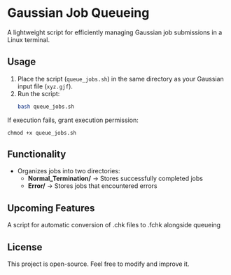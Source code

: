 # Gaussian Job Queueing  

A lightweight script for efficiently managing Gaussian job submissions in a Linux terminal.  

## Usage  

1. Place the script (`queue_jobs.sh`) in the same directory as your Gaussian input file (`xyz.gjf`).  
2. Run the script:  
   ```bash
   bash queue_jobs.sh


If execution fails, grant execution permission:
```
chmod +x queue_jobs.sh
```
## Functionality  

- Organizes jobs into two directories:  
  - **Normal_Termination/** → Stores successfully completed jobs  
  - **Error/** → Stores jobs that encountered errors  


## Upcoming Features

 A script for automatic conversion of .chk files to .fchk alongside queueing


## License

This project is open-source. Feel free to modify and improve it.

